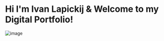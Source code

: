 # Hi I'm Ivan Lapickij & Welcome to my Digital Portfolio!
![image]([https://github.com/IvanLapickij/chocolateSprint2/assets/116425938/2b95b8e2-4c95-4d5e-9e82-5eeb94ced148](https://raw.githubusercontent.com/IvanLapickij/DP_JavaScript/refs/heads/main/src/assets/images/dp1.png?token=GHSAT0AAAAAACYGNFX27DA3NDGRBFUEAU6EZYPDJTQ))
